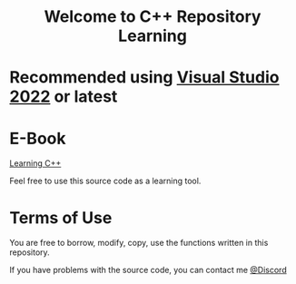 #
<h1 align="center">Welcome to C++ Repository Learning<h1>

Recommended using [Visual Studio 2022](https://visualstudio.microsoft.com/) or latest

# E-Book
[Learning C++](https://drive.google.com/drive/folders/13S9wOToaqXSK0NntXl-Xd4Gd3qQaVaGD?usp=share_link)

Feel free to use this source code as a learning tool. 

# Terms of Use

You are free to borrow, modify, copy, use the functions written in this repository.

If you have problems with the source code, you can contact me [@Discord](https://discord.com/users/442224069899976707)
